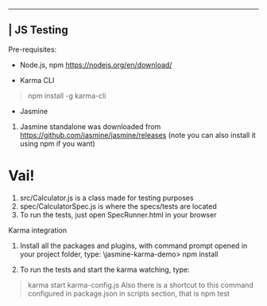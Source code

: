  ----------------------
| JS Testing
 ----------------------

Pre-requisites:
 
- Node.js, npm
https://nodejs.org/en/download/

- Karma CLI
> npm install -g karma-cli

- Jasmine 
1. Jasmine standalone was downloaded from https://github.com/jasmine/jasmine/releases
   (note you can also install it using npm if you want)

#  Vai!
1. src/Calculator.js is a class made for testing purposes
2. spec/CalculatorSpec.js is where the specs/tests are located
3. To run the tests, just open SpecRunner.html in your browser

Karma integration

1. Install all the packages and plugins, with command prompt opened in your project folder, type:
\jasmine-karma-demo> npm install

2. To run the tests and start the karma watching, type:
> karma start karma-config.js
Also there is a shortcut to this command configured in package.json in scripts section, that is 
> npm test 



